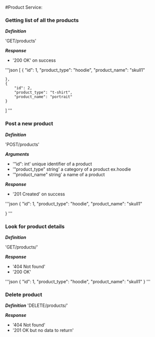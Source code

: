 #Product Service:


### Getting list of all the products 

***Definition***

'GET/products'

***Response***

- '200 OK' on success

'''json
[
    {
        "id": 1,
        "product_type": "hoodie",
        "product_name": "skull1"

    },
    {
        "id": 2,
        "product_type": "t-shirt",
        "product_name": "portrait"
    }

]
'''

### Post a new product 

***Definition***

'POST/products'

***Arguments***

- '"id": int' unique identifier of a product
- '"product_type" string' a category of a product ex.hoodie
- '"product_name" string' a name of a product

***Response***

- '201 Created' on success

'''json
{
    "id": 1,
    "product_type": "hoodie",
    "product_name": "skull1"

}
'''

### Look for product details 

***Definition***

'GET/products/<id>'

***Response***

- '404 Not found'
- '200 OK'

'''json
{
    "id": 1,
    "product_type": "hoodie",
    "product_name": "skull1"
}
'''

### Delete product

***Definition***
'DELETE/products/<id>'

***Response***
- '404 Not found'
- '201 OK but no data to return'





